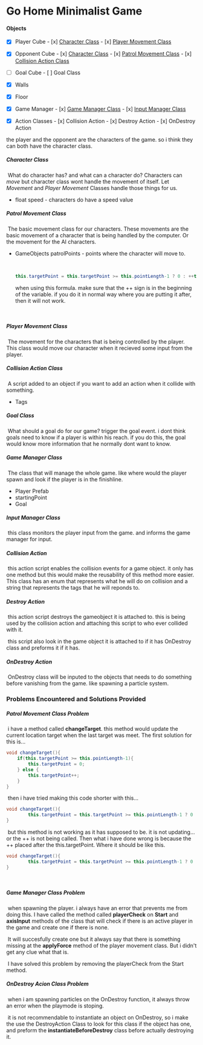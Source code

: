 # Go Home Minimalist Game

#### Objects

- [x] Player Cube
      - [x] [Character Class](#character-class)
      - [x] [Player Movement Class](#player-movement-class)
- [x] Opponent Cube
      - [x] [Character Class](#character-class)
      - [x] [Patrol Movement Class](#patrol-movement-class)
      - [x] [Collision Action Class](#collision-action-class)
- [ ] Goal Cube
      - [ ] Goal Class
- [x] Walls
- [x] Floor
- [x] Game Manager
      - [x] [Game Manager Class](#game-manager-class)
      - [x] [Input Manager Class](#input-manager-class)
- [x] Action Classes
      - [x] Collision Action
      - [x] Destroy Action
      - [x] OnDestroy Action



the player and the opponent are the characters of the game. so i think they can both have the character class.

##### Character Class

​	What do character has? and what can a character do? Characters can *move* but character class wont handle the movement of itself. Let *Movement* and *Player Movement* Classes handle those things for us.

- float speed - characters do have a speed value

##### Patrol Movement Class

​	The basic movement class for our characters. These movements are the basic movement of a character that is being handled by the computer. Or the movement for the AI characters.

- GameObjects patrolPoints - points where the character will move to.

  ​

  ```c#
  this.targetPoint = this.targetPoint >= this.pointLength-1 ? 0 : ++this.targetPoint;

  ```

  when using this formula. make sure that the ++ sign is in the beginning of the variable. if you do it in normal way where you are putting it after, then it will not work.

  ​

##### Player Movement Class

​	The movement for the characters that is being controlled by the player. This class would move our character when it recieved some input from the player.



##### Collision Action Class

​	A script added to an object if you want to add an action when it collide with something.

- Tags



##### Goal Class

​	What should a goal do for our game? trigger the goal event. i dont think goals need to know if a player is within his reach. if you do this, the goal would know more information that he normally dont want to know.

##### Game Manager Class

​	The class that will manage the whole game. like where would the player spawn and look if the player is in the finishline.

- Player Prefab
- startingPoint
- Goal

##### Input Manager Class

​	this class monitors the player input from the game. and informs the game manager for input.

##### Collision Action

​	this action script enables the collision events for a game object. it only has one method but this would make the reusability of this method more easier. This class has an enum that represents what he will do on collision and a string that represents the tags that he will reponds to.

##### Destroy Action

​	this action script destroys the gameobject it is attached to. this is being used by the collision action and attaching this script to who ever collided with it.

​	this script also look in the game object it is attached to if it has OnDestroy class and preforms it if it has.

##### OnDestroy Action

​	OnDestroy class will be inputed to the objects that needs to do something before vanishing from the game. like spawning a particle system.



### Problems Encountered and Solutions Provided

##### Patrol Movement Class Problem

​	i have a method called **changeTarget**. this method would update the current location target when the last target was meet. The first solution for this is...

```c#
void changeTarget(){
	if(this.targetPoint >= this.pointLength-1){
      	this.targetPoint = 0;
	} else {
      	this.targetPoint++;
	}
}
```

​	then i have tried making this code shorter with this...

```c#
void changeTarget(){
		this.targetPoint = this.targetPoint >= this.pointLength-1 ? 0 : this.targetPoint++;
}
```

​	but this method is not working as it has supposed to be. it is not updating… or the ++ is not being called. Then what i have done wrong is because the ++ placed after the this.targetPoint. Where it should be like this.

```c#
void changeTarget(){
		this.targetPoint = this.targetPoint >= this.pointLength-1 ? 0 : ++this.targetPoint;
}
```

​	

##### Game Manager Class Problem

​	when spawning the player. i always have an error that prevents me from doing this. I have called the method called **playerCheck** on **Start** and **axisInput** methods of the class that will check if there is an active player in the game and create one if there is none.

​	It will succesfully create one but it always say that there is something missing at the **applyForce** method of the player movement class. But i didn't get any clue what that is.

​	I have solved this problem by removing the playerCheck from the Start method.



##### OnDestroy Acion Class Problem

​	when i am spawning particles on the OnDestroy function, it always throw an error when the playmode is stoping.

​	it is not recommendable to instantiate an object on OnDestroy, so i make the use the DestroyAction Class to look for this class if the object has one, and preform the **instantiateBeforeDestroy** class before actually destroying it.